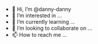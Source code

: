 - 👋 Hi, I’m @danny-danny
- 👀 I’m interested in ...
- 🌱 I’m currently learning ...
- 💞️ I’m looking to collaborate on ...
- 📫 How to reach me ...

<!---
danny-danny/danny-danny is a ✨ special ✨ repository because its `README.md` (this file) appears on your GitHub profile.
You can click the Preview link to take a look at your changes.
--->
